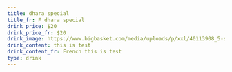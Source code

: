 ```yaml
---
title: dhara special
title_fr: F dhara special
drink_price: $20
drink_price_fr: $20
drink_image: https://www.bigbasket.com/media/uploads/p/xxl/40113908_5-sting-energy-drink.jpg
drink_content: this is test
drink_content_fr: French this is test
type: drink
---
```

